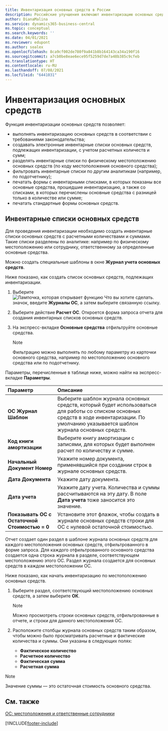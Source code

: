 ```yaml
---
title: Инвентаризация основных средств в России
description: Российские улучшения включают инвентаризацию основных средств.
author: DianaMalina
ms.service: dynamics365-business-central
ms.topic: conceptual
ms.search.keywords: ''
ms.date: 04/01/2021
ms.reviewer: edupont
ms.author: soalex
ms.openlocfilehash: 8ca9cf002de780f9a841b8b164143ca34a190f16
ms.sourcegitcommit: a7cb0be8eae6ece95f5259d7de7a48b385c9cfeb
ms.translationtype: HT
ms.contentlocale: ru-RU
ms.lasthandoff: 07/08/2021
ms.locfileid: "6441031"
---
```

# <a name="fixed-asset-inventory"></a>Инвентаризация основных средств

Функция инвентаризации основных средств позволяет:

- выполнять инвентаризацию основных средств в соответствии с требованиями законодательства;
- создавать электронные инвентарные списки основных средств, подлежащих инвентаризации, с учетом расчетных количеств и сумм;
- разделять инвентарные списки по физическому местоположению основных средств (по коду местоположения основного средства);
- фильтровать инвентарные списки по другим аналитикам (например, по подотчетнику);
- печатать формы с инвентарными списками, в которых показаны все основные средства, прошедшие инвентаризацию, а также со списками, в которых перечислены основные средства с разницей только в количестве или сумме;
- печатать стандартные формы основных средств.



## <a name="inventory-lists-of-fixed-assets"></a>Инвентарные списки основных средств

Для проведения инвентаризации необходимо создать инвентарные списки основных средств с расчетными количествами и суммами. Такие списки разделены по аналитике: например по физическому местоположению или сотруднику, ответственному за определенные основные средства.

Можно создать специальные шаблоны в окне **Журнал учета основных средств**.

Ниже показано, как создать список основных средств, подлежащих инвентаризации.

1. Выберите ![Лампочка, которая открывает функцию Что вы хотите сделать.](../../media/ui-search/search_small.png "Что вы хотите сделать") значок, введите **Журналы ОС**, а затем выберите связанную ссылку.

2. Выберите действие **Расчет ОС**. Откроется форма запроса отчета для создания инвентарных списков основных средств.

3. На экспресс-вкладке **Основные средства** отфильтруйте основные средства.

   > [!NOTE]
   > Фильтрацию можно выполнять по любому параметру из карточки основного средства, например по местоположению основного средства или по подотчетнику.

Параметры, перечисленные в таблице ниже, можно найти на экспресс-вкладке **Параметры**.

| Параметр                                | Описание                                                  |
| :--------------------------------------- | :----------------------------------------------------------- |
| **ОС Журнал Шаблон**         | Выберите шаблон журнала основных средств, который будет использоваться для работы со списком основных средств в ходе инвентаризации. По умолчанию указывается шаблон журнала основных средств. |
| **Код книги амортизации**               | Выберите книгу амортизации с записями, для которых будет выполнен расчет по количеству и сумме. |
| **Начальный Документ Номер**                | Укажите номер документа, применявшийся при создании строк в журнале основных средств. |
| **Дата Документа**                        | Укажите дату документа.                                   |
| **Дата учета**                         | Укажите дату учета. Количества и суммы рассчитываются на эту дату. В поле **Дата учета** тоже заносится это значение. |
| **Показывать ОС с Остаточной Стоимостью = 0** | Установите этот флажок, чтобы создать в журнале основных средств строки для ОС с нулевой остаточной стоимостью. |

Отчет создает один раздел в шаблоне журнала основных средств для каждого местоположения основных средств, отфильтрованного в форме запроса. Для каждого отфильтрованного основного средства создается одна строка журнала в разделе, соответствующем местоположению этого ОС. Раздел журнала создается для основных средств в каждом местоположении ОС.

Ниже показано, как начать инвентаризацию по местоположению основных средств.

1. Выберите раздел, соответствующий местоположению основных средств, а затем выберите **ОК**.

   > [!NOTE]
   > Можно просмотреть строки основных средств, отфильтрованные в отчете, и строки для данного местоположения ОС.

2. Расположите столбцы журнала основных средств таким образом, чтобы можно было просматривать расчетные и фактические количества и суммы. Они указаны в следующих полях:

   - **Фактическое количество**
   - **Расчетное количество**
   - **Фактическая сумма**
   - **Расчетная сумма**



> [!NOTE]
> Значение суммы — это остаточная стоимость основного средства.





## <a name="see-also"></a>См. также

[ОС: местоположения и ответственные сотрудники](Fixed-Asset-Locations-and-Employees.md)


[!INCLUDE[footer-include](../../includes/footer-banner.md)]